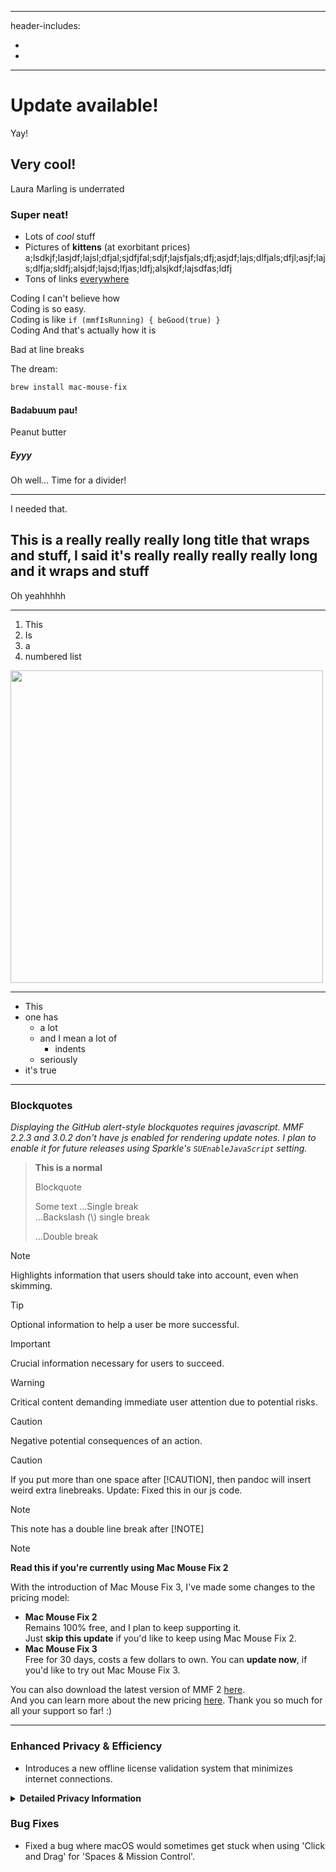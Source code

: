 <!-- 

Render this using

rm test.html; cat test.md | pandoc --from markdown --to html --standalone --output=test.html; open test.html

On the YAML at the start:

  - Included css and js
  - Keep in sync with generate_appcasts script. 
  - More on pandoc YAML: https://pandoc.org/MANUAL.html#extension-yaml_metadata_block
-->

---
header-includes: 
- <script src="update-notes/script.js"></script>
- <link rel="stylesheet" href="update-notes/style.css"/>
---

# Update available!

Yay!

## Very cool!

Laura Marling is underrated

### Super neat!

- Lots of *cool* stuff
- Pictures of **kittens** (at exorbitant prices) a;lsdkjf;lasjdf;lajsl;dfjal;sjdfjfal;sdjf;lajsfjals;dfj;asjdf;lajs;dlfjals;dfjl;asjf;lajs;dlfja;sldfj;alsjdf;lajsd;lfjas;ldfj;alsjkdf;lajsdfas;ldfj
- Tons of links [everywhere](https://google.com/)

Coding I can't believe how \
Coding is so easy. \
Coding is like `if (mmfIsRunning) { beGood(true) }` \
Coding And that's actually how it is

Bad at
line breaks

The dream:

```bash
brew install mac-mouse-fix
```

#### Badabuum pau!

Peanut butter

##### Eyyy

Oh well... Time for a divider!

---

I needed that.

## This is a really really really long title that wraps and stuff, I said it's really really really really long and it wraps and stuff

Oh yeahhhhh

---

1. This
2. Is 
3. a
4. numbered list

<img width="500px" src="https://user-images.githubusercontent.com/40808343/148666688-f2da6897-a6d2-47cb-86df-59afb3ab8682.gif">

---

- This
- one has
  - a lot
  - and I mean a lot of
    - indents
  - seriously
- it's true

---

### Blockquotes
*Displaying the GitHub alert-style blockquotes requires javascript. MMF 2.2.3 and 3.0.2 don't have js enabled for rendering update notes. I plan to enable it for future releases using Sparkle's `SUEnableJavaScript` setting.*

> **This is a normal**
>
> Blockquote
>
> Some text
> ...Single break\
> ...Backslash (\\) single break
>
> ...Double break

> [!NOTE]
> Highlights information that users should take into account, even when skimming.

> [!TIP]
> Optional information to help a user be more successful.

> [!IMPORTANT]
> Crucial information necessary for users to succeed.

> [!WARNING]
> Critical content demanding immediate user attention due to potential risks.

> [!CAUTION]
> Negative potential consequences of an action.

> [!CAUTION]  
> If you put more than one space after [!CAUTION], then pandoc will insert weird extra linebreaks. Update: Fixed this in our js code.

> [!NOTE]
> 
> This note has a double line break after [!NOTE]

> [!NOTE]
> **Read this if you're currently using Mac Mouse Fix 2**
>
> With the introduction of Mac Mouse Fix 3, I've made some changes to the pricing model:
> 
> - **Mac Mouse Fix 2**\
> Remains 100% free, and I plan to keep supporting it.\
> Just **skip this update** if you'd like to keep using Mac Mouse Fix 2.
> - **Mac Mouse Fix 3**\
> Free for 30 days, costs a few dollars to own. 
> You can **update now**, if you'd like to try out Mac Mouse Fix 3.
>
> You can also download the latest version of MMF 2 [here](https://noah-nuebling.github.io/redirection-service?target=mmf2-latest).\
> And you can learn more about the new pricing [here](https://github.com/noah-nuebling/mac-mouse-fix/releases/tag/3.0.0). Thank you so much for all your support so far! :)

---

### Enhanced Privacy & Efficiency

- Introduces a new offline license validation system that minimizes internet connections.

<details>
<summary><b>Detailed Privacy Information</b></summary>
    
<br>
Previous versions validated licenses online at every launch, potentially allowing connection logs to be stored by third-party servers (GitHub and Gumroad). The new system eliminates unnecessary connections – after the initial license activation, it only connects to the internet if local license data is corrupted.
<br><br>
While no user behavior was ever recorded by me personally, the previous system theoretically allowed third-party servers to log IP addresses and connection times. Gumroad could also log your license key and potentially correlate it to any personal info they recorded about you when you bought Mac Mouse Fix. 
<br><br>
Also see <a href=https://gumroad.com/privacy>Gumroad's privacy policy</a> and this <a href=https://github.com/noah-nuebling/mac-mouse-fix/issues/976#issuecomment-2140955801>GitHub comment</a> of mine.

</details>

### Bug Fixes

- Fixed a bug where macOS would sometimes get stuck when using 'Click and Drag' for 'Spaces & Mission Control'. <!-- See this [git commit](https://github.com/noah-nuebling/mac-mouse-fix/commit/e8f90d2f32829e3e5f1621fa8e4b58634c9ea07b). I could credit the guy who asked for this in an Issue, but I don't remember where. -->
